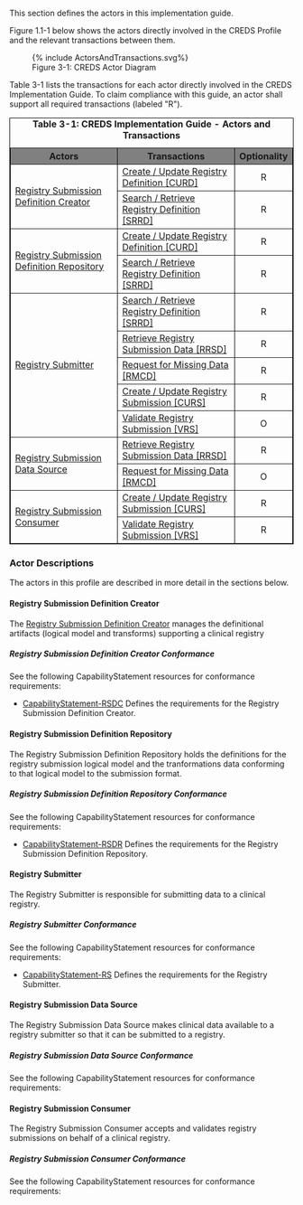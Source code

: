 <!--
    This content is automatically generated from CREDS.xml by actorsandtransactions.xslt
-->

This section defines the actors in this implementation guide.

Figure 1.1-1 below shows the actors directly
involved in the CREDS
Profile and the relevant transactions between them.



<figure>
{% include ActorsAndTransactions.svg%}
<figcaption>Figure 3-1: CREDS Actor Diagram </figcaption>
</figure>
Table 3-1 lists the transactions for each actor directly involved in the CREDS Implementation Guide. To claim compliance with this guide, an actor shall
support all required transactions (labeled "R").


<table border="1" borderspacing="0" style='border: 1px solid black; border-collapse: collapse'>
<caption>
<b>
Table 3-1: CREDS Implementation Guide - Actors and Transactions
</b>
</caption>
<thead>
<tr class="odd" style='background: gray;'>
<th>Actors</th>
<th>Transactions</th>
<th>Optionality</th>
</tr>
</thead>
<tbody>
                
<tr>
                        
<td rowspan="2">
<a href="#registry-submission-definition-creator">Registry Submission Definition Creator</a>
</td>
                        
<td>
<a href='transaction-CURD.html'>
                        Create / Update Registry Definition [CURD]</a>
</td>
<td align='center'>
                        R
</td>
</tr>
                    
<tr>
                        
<td>
<a href='transaction-SRRD.html'>
                        Search / Retrieve Registry Definition [SRRD]</a>
</td>
<td align='center'>
                        R
</td>
</tr>
                    
<tr>
                        
<td rowspan="2">
<a href="#registry-submission-definition-repository">Registry Submission Definition Repository</a>
</td>
                        
<td>
<a href='transaction-CURD.html'>
                        Create / Update Registry Definition [CURD]</a>
</td>
<td align='center'>
                        R
</td>
</tr>
                    
<tr>
                        
<td>
<a href='transaction-SRRD.html'>
                        Search / Retrieve Registry Definition [SRRD]</a>
</td>
<td align='center'>
                        R
</td>
</tr>
                    
<tr>
                        
<td rowspan="5">
<a href="#registry-submitter">Registry Submitter</a>
</td>
                        
<td>
<a href='transaction-SRRD.html'>
                        Search / Retrieve Registry Definition [SRRD]</a>
</td>
<td align='center'>
                        R
</td>
</tr>
                    
<tr>
                        
<td>
<a href='transaction-RRSD.html'>
                        Retrieve Registry Submission Data [RRSD]</a>
</td>
<td align='center'>
                        R
</td>
</tr>
                    
<tr>
                        
<td>
<a href='transaction-RMCD.html'>
                        Request for Missing Data [RMCD]</a>
</td>
<td align='center'>
                        R
</td>
</tr>
                    
<tr>
                        
<td>
<a href='transaction-CURS.html'>
                        Create / Update Registry Submission [CURS]</a>
</td>
<td align='center'>
                        R
</td>
</tr>
                    
<tr>
                        
<td>
<a href='transaction-VRS.html'>
                        Validate Registry Submission [VRS]</a>
</td>
<td align='center'>
                        O
</td>
</tr>
                    
<tr>
                        
<td rowspan="2">
<a href="#registry-submission-data-source">Registry Submission Data Source</a>
</td>
                        
<td>
<a href='transaction-RRSD.html'>
                        Retrieve Registry Submission Data [RRSD]</a>
</td>
<td align='center'>
                        R
</td>
</tr>
                    
<tr>
                        
<td>
<a href='transaction-RMCD.html'>
                        Request for Missing Data [RMCD]</a>
</td>
<td align='center'>
                        O
</td>
</tr>
                    
<tr>
                        
<td rowspan="2">
<a href="#registry-submission-consumer">Registry Submission Consumer</a>
</td>
                        
<td>
<a href='transaction-CURS.html'>
                        Create / Update Registry Submission [CURS]</a>
</td>
<td align='center'>
                        R
</td>
</tr>
                    
<tr>
                        
<td>
<a href='transaction-VRS.html'>
                        Validate Registry Submission [VRS]</a>
</td>
<td align='center'>
                        R
</td>
</tr>
                    
</tbody>
</table>
        
        
### Actor Descriptions
The actors in this profile are described in more detail in the sections below.

#### Registry Submission Definition Creator


The
[Registry Submission Definition Creator](actors.html#registry-submission-definition-creator)
manages the definitional artifacts (logical model and transforms) supporting a clinical registry






##### Registry Submission Definition Creator Conformance

See the following CapabilityStatement resources for conformance requirements:
* [CapabilityStatement-RSDC](CapabilityStatement-RSDC.html) Defines the requirements for the Registry Submission Definition Creator.
#### Registry Submission Definition Repository


The Registry Submission Definition Repository holds the definitions for the registry submission logical model
and the tranformations data conforming to that logical model to the submission format.






##### Registry Submission Definition Repository Conformance

See the following CapabilityStatement resources for conformance requirements:
* [CapabilityStatement-RSDR](CapabilityStatement-RSDR.html) Defines the requirements for the Registry Submission Definition Repository.
#### Registry Submitter

The Registry Submitter is responsible for submitting data to a clinical registry.





##### Registry Submitter Conformance

See the following CapabilityStatement resources for conformance requirements:
* [CapabilityStatement-RS](CapabilityStatement-RS.html) Defines the requirements for the Registry Submitter.
#### Registry Submission Data Source


The Registry Submission Data Source makes clinical data available to a registry submitter so that it can be
submitted to a registry.






##### Registry Submission Data Source Conformance

See the following CapabilityStatement resources for conformance requirements:
#### Registry Submission Consumer


The Registry Submission Consumer accepts and validates registry submissions on behalf of a clinical registry.






##### Registry Submission Consumer Conformance

See the following CapabilityStatement resources for conformance requirements: